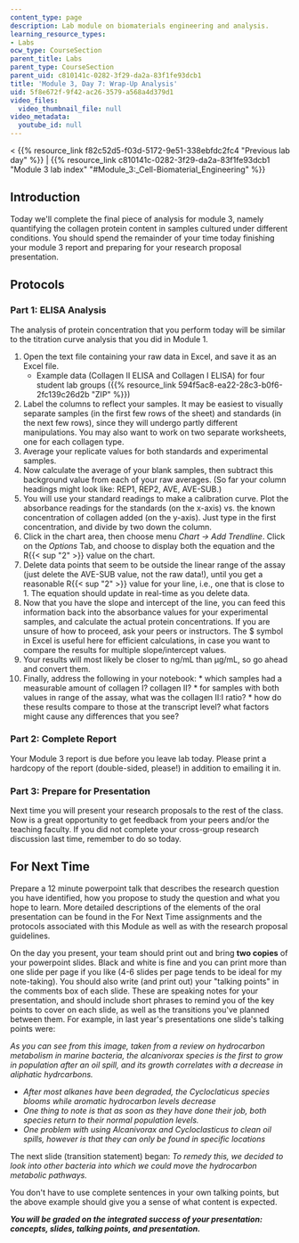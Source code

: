 ```yaml
---
content_type: page
description: Lab module on biomaterials engineering and analysis.
learning_resource_types:
- Labs
ocw_type: CourseSection
parent_title: Labs
parent_type: CourseSection
parent_uid: c810141c-0282-3f29-da2a-83f1fe93dcb1
title: 'Module 3, Day 7: Wrap-Up Analysis'
uid: 5f8e672f-9f42-ac26-3579-a568a4d379d1
video_files:
  video_thumbnail_file: null
video_metadata:
  youtube_id: null
---
```


\< {{% resource_link f82c52d5-f03d-5172-9e51-338ebfdc2fc4 "Previous lab day" %}} | {{% resource_link c810141c-0282-3f29-da2a-83f1fe93dcb1 "Module 3 lab index" "#Module_3:_Cell-Biomaterial_Engineering" %}}

Introduction
------------

Today we'll complete the final piece of analysis for module 3, namely quantifying the collagen protein content in samples cultured under different conditions. You should spend the remainder of your time today finishing your module 3 report and preparing for your research proposal presentation.

Protocols
---------

### Part 1: ELISA Analysis

The analysis of protein concentration that you perform today will be similar to the titration curve analysis that you did in Module 1.

1.  Open the text file containing your raw data in Excel, and save it as an Excel file.
    *   Example data (Collagen II ELISA and Collagen I ELISA) for four student lab groups ({{% resource_link 594f5ac8-ea22-28c3-b0f6-2fc139c26d2b "ZIP" %}})
2.  Label the columns to reflect your samples. It may be easiest to visually separate samples (in the first few rows of the sheet) and standards (in the next few rows), since they will undergo partly different manipulations. You may also want to work on two separate worksheets, one for each collagen type.
3.  Average your replicate values for both standards and experimental samples.
4.  Now calculate the average of your blank samples, then subtract this background value from each of your raw averages. (So far your column headings might look like: REP1, REP2, AVE, AVE-SUB.)
5.  You will use your standard readings to make a calibration curve. Plot the absorbance readings for the standards (on the x-axis) vs. the known concentration of collagen added (on the y-axis). Just type in the first concentration, and divide by two down the column.
6.  Click in the chart area, then choose menu _Chart → Add Trendline_. Click on the _Options_ Tab, and choose to display both the equation and the R{{< sup "2" >}} value on the chart.
7.  Delete data points that seem to be outside the linear range of the assay (just delete the AVE-SUB value, not the raw data!), until you get a reasonable R{{< sup "2" >}} value for your line, i.e., one that is close to 1. The equation should update in real-time as you delete data.
8.  Now that you have the slope and intercept of the line, you can feed this information back into the absorbance values for your experimental samples, and calculate the actual protein concentrations. If you are unsure of how to proceed, ask your peers or instructors. The $ symbol in Excel is useful here for efficient calculations, in case you want to compare the results for multiple slope/intercept values.
9.  Your results will most likely be closer to ng/mL than μg/mL, so go ahead and convert them.
10.  Finally, address the following in your notebook:
    *   which samples had a measurable amount of collagen I? collagen II?
    *   for samples with both values in range of the assay, what was the collagen II:I ratio?
    *   how do these results compare to those at the transcript level? what factors might cause any differences that you see?

### Part 2: Complete Report

Your Module 3 report is due before you leave lab today. Please print a hardcopy of the report (double-sided, please!) in addition to emailing it in.

### Part 3: Prepare for Presentation

Next time you will present your research proposals to the rest of the class. Now is a great opportunity to get feedback from your peers and/or the teaching faculty. If you did not complete your cross-group research discussion last time, remember to do so today.

For Next Time
-------------

Prepare a 12 minute powerpoint talk that describes the research question you have identified, how you propose to study the question and what you hope to learn. More detailed descriptions of the elements of the oral presentation can be found in the For Next Time assignments and the protocols associated with this Module as well as with the research proposal guidelines.

On the day you present, your team should print out and bring **two copies** of your powerpoint slides. Black and white is fine and you can print more than one slide per page if you like (4-6 slides per page tends to be ideal for my note-taking). You should also write (and print out) your "talking points" in the comments box of each slide. These are speaking notes for your presentation, and should include short phrases to remind you of the key points to cover on each slide, as well as the transitions you've planned between them. For example, in last year's presentations one slide's talking points were:

_As you can see from this image, taken from a review on hydrocarbon metabolism in marine bacteria, the alcanivorax species is the first to grow in population after an oil spill, and its growth correlates with a decrease in aliphatic hydrcarbons._

*   _After most alkanes have been degraded, the Cycloclaticus species blooms while aromatic hydrocarbon levels decrease_
*   _One thing to note is that as soon as they have done their job, both species return to their normal population levels._
*   _One problem with using Alcanivorax and Cycloclasticus to clean oil spills, however is that they can only be found in specific locations_

The next slide (transition statement) began: _To remedy this, we decided to look into other bacteria into which we could move the hydrocarbon metabolic pathways._

You don't have to use complete sentences in your own talking points, but the above example should give you a sense of what content is expected.

**_You will be graded on the integrated success of your presentation: concepts, slides, talking points, and presentation._**